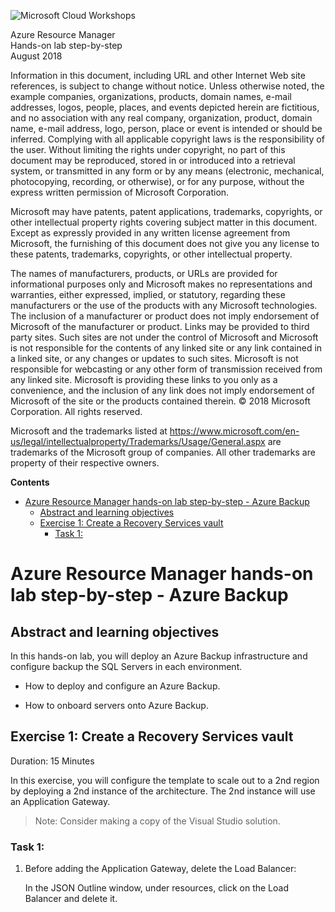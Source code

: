 ﻿![](https://github.com/Microsoft/MCW-Template-Cloud-Workshop/raw/master/Media/ms-cloud-workshop.png "Microsoft Cloud Workshops")

<div class="MCWHeader1">
Azure Resource Manager
</div>

<div class="MCWHeader2">
Hands-on lab step-by-step
</div>

<div class="MCWHeader3">
August 2018
</div>



Information in this document, including URL and other Internet Web site references, is subject to change without notice. Unless otherwise noted, the example companies, organizations, products, domain names, e-mail addresses, logos, people, places, and events depicted herein are fictitious, and no association with any real company, organization, product, domain name, e-mail address, logo, person, place or event is intended or should be inferred. Complying with all applicable copyright laws is the responsibility of the user. Without limiting the rights under copyright, no part of this document may be reproduced, stored in or introduced into a retrieval system, or transmitted in any form or by any means (electronic, mechanical, photocopying, recording, or otherwise), or for any purpose, without the express written permission of Microsoft Corporation.

Microsoft may have patents, patent applications, trademarks, copyrights, or other intellectual property rights covering subject matter in this document. Except as expressly provided in any written license agreement from Microsoft, the furnishing of this document does not give you any license to these patents, trademarks, copyrights, or other intellectual property.

The names of manufacturers, products, or URLs are provided for informational purposes only and Microsoft makes no representations and warranties, either expressed, implied, or statutory, regarding these manufacturers or the use of the products with any Microsoft technologies. The inclusion of a manufacturer or product does not imply endorsement of Microsoft of the manufacturer or product. Links may be provided to third party sites. Such sites are not under the control of Microsoft and Microsoft is not responsible for the contents of any linked site or any link contained in a linked site, or any changes or updates to such sites. Microsoft is not responsible for webcasting or any other form of transmission received from any linked site. Microsoft is providing these links to you only as a convenience, and the inclusion of any link does not imply endorsement of Microsoft of the site or the products contained therein.
© 2018 Microsoft Corporation. All rights reserved.

Microsoft and the trademarks listed at https://www.microsoft.com/en-us/legal/intellectualproperty/Trademarks/Usage/General.aspx are trademarks of the Microsoft group of companies. All other trademarks are property of their respective owners.

**Contents**

<!-- TOC -->

- [Azure Resource Manager hands-on lab step-by-step - Azure Backup](#azure-resource-manager-hands-on-lab-step-by-step---azure-backup)
    - [Abstract and learning objectives](#abstract-and-learning-objectives)
    - [Exercise 1: Create a Recovery Services vault](#exercise-1-create-a-recovery-services-vault)
        - [Task 1:](#task-1)

<!-- /TOC -->

# Azure Resource Manager hands-on lab step-by-step - Azure Backup

## Abstract and learning objectives 

In this hands-on lab, you will deploy an Azure Backup infrastructure and configure backup the SQL Servers in each environment.

-   How to deploy and configure an Azure Backup.

-   How to onboard servers onto Azure Backup.


## Exercise 1: Create a Recovery Services vault

Duration: 15 Minutes

In this exercise, you will configure the template to scale out to a 2nd region by deploying a 2nd instance of the architecture.  The 2nd instance will use an Application Gateway.

 > Note: Consider making a copy of the Visual Studio solution.

### Task 1: 

1. Before adding the Application Gateway, delete the Load Balancer:

    In the JSON Outline window, under resources, click on the Load Balancer and delete it.

